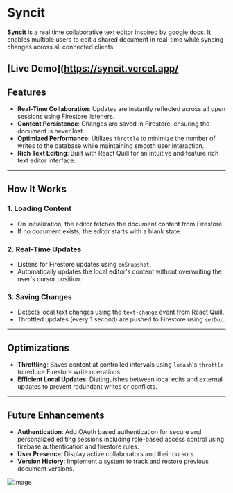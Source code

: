 # Syncit

**Syncit** is a real time collaborative text editor inspired by google docs. It enables multiple users to edit a shared document in real-time while syncing changes across all connected clients.


[**Live Demo**](https://syncit.vercel.app/  
---

## Features

- **Real-Time Collaboration**: Updates are instantly reflected across all open sessions using Firestore listeners.  
- **Content Persistence**: Changes are saved in Firestore, ensuring the document is never lost.  
- **Optimized Performance**: Utilizes `throttle` to minimize the number of writes to the database while maintaining smooth user interaction.  
- **Rich Text Editing**: Built with React Quill for an intuitive and feature rich text editor interface.  

---

## How It Works

### 1. **Loading Content**
- On initialization, the editor fetches the document content from Firestore.
- If no document exists, the editor starts with a blank state.

### 2. **Real-Time Updates**
- Listens for Firestore updates using `onSnapshot`.  
- Automatically updates the local editor's content without overwriting the user's cursor position.

### 3. **Saving Changes**
- Detects local text changes using the `text-change` event from React Quill.
- Throttled updates (every 1 second) are pushed to Firestore using `setDoc`.

---

## Optimizations

- **Throttling**: Saves content at controlled intervals using `lodash`'s `throttle` to reduce Firestore write operations.  
- **Efficient Local Updates**: Distinguishes between local edits and external updates to prevent redundant writes or conflicts.

---

## Future Enhancements
- **Authentication**: Add OAuth based authentication for secure and personalized editing sessions including role-based access control using firebase authentication and firestore rules.
- **User Presence**: Display active collaborators and their cursors.
- **Version History**: Implement a system to track and restore previous document versions.


![image](https://github.com/user-attachments/assets/caf075d9-9688-4d6c-82a2-b9979afcc6bc)


